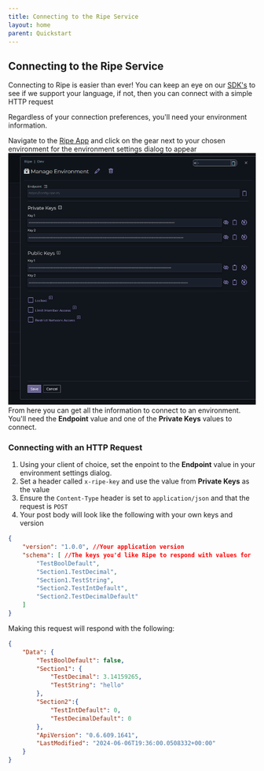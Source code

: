 ```yaml
---
title: Connecting to the Ripe Service
layout: home
parent: Quickstart
---
```

## Connecting to the Ripe Service

Connecting to Ripe is easier than ever! You can keep an eye on our [SDK's](https://github.com/Ripe-Inc/ripe-sdks) to see if we support your language, if not, then you can connect with a simple HTTP request

Regardless of your connection preferences, you'll need your environment information. 

Navigate to the [Ripe App](https://app.ripecloud.io) and click on the gear next to your chosen environment for the environment settings dialog to appear
![Manage environment dialog](../img/connecting-1.png "Manage environment dialog")
From here you can get all the information to connect to an environment. You'll need the **Endpoint** value and one of the **Private Keys** values to connect.

### Connecting with an HTTP Request

1) Using your client of choice, set the enpoint to the **Endpoint** value in your environment settings dialog. 
2) Set a header called `x-ripe-key` and use the value from **Private Keys** as the value
3) Ensure the `Content-Type` header is set to `application/json` and that the request is `POST`
4) Your post body will look like the following with your own keys and version

```json
{
    "version": "1.0.0", //Your application version
	"schema": [ //The keys you'd like Ripe to respond with values for
        "TestBoolDefault",
        "Section1.TestDecimal",
        "Section1.TestString",
        "Section2.TestIntDefault",
        "Section2.TestDecimalDefault"
	]
}
```

Making this request will respond with the following:

```json
{
    "Data": {
        "TestBoolDefault": false,
        "Section1": {
            "TestDecimal": 3.14159265,
            "TestString": "hello"
        },
        "Section2":{
            "TestIntDefault": 0,
            "TestDecimalDefault": 0
        },
        "ApiVersion": "0.6.609.1641",
        "LastModified": "2024-06-06T19:36:00.0508332+00:00"
    }
}
```
